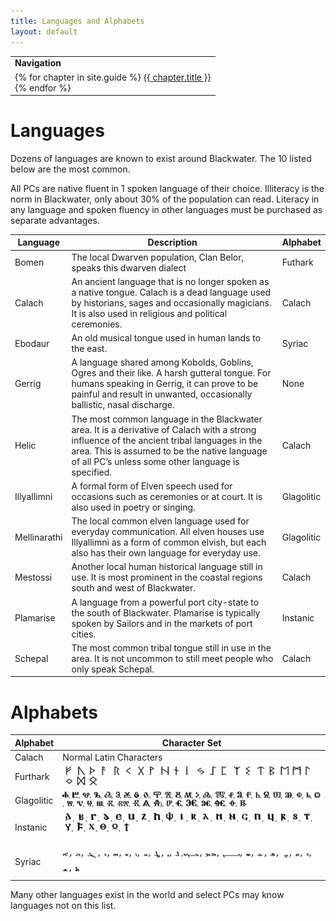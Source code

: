 ```yaml
---
title: Languages and Alphabets
layout: default
---
```

<table>
  <tr><td><b>Navigation</b></td></tr>
  <tr><td>
{% for chapter in site.guide %}
  <a href="{{ chapter.url | relative_url }}">{{ chapter.title }}</a><br>
{% endfor %}  
    </td></tr></table>  

# Languages  

Dozens of languages are known to exist around Blackwater.  The 10 listed below are the most common.  

All PCs are native fluent in 1 spoken language of their choice.  Illiteracy is the norm in Blackwater, only about 30% of the population can read.  Literacy in any language and spoken fluency in other languages must be purchased as separate advantages.   

|Language|Description|Alphabet|
|---|---|---|
|Bomen|The local Dwarven population, Clan Belor, speaks this dwarven dialect|Futhark|
|Calach|An ancient language that is no longer spoken as a native tongue. Calach is a dead language used by historians, sages and occasionally magicians. It is also used in religious and political ceremonies.|Calach|
|Ebodaur|An old musical tongue used in human lands to the east.|Syriac|
|Gerrig|A language shared among Kobolds, Goblins, Ogres and their like. A harsh gutteral tongue.  For humans speaking in Gerrig, it can prove to be painful and result in unwanted, occasionally ballistic, nasal discharge.|None|
|Helic|The most common language in the Blackwater area.  It is a derivative of Calach with a strong influence of the ancient tribal languages in the area.  This is assumed to be the native language of all PC’s unless some other language is specified.|Calach|
|Illyallimni|A formal form of Elven speech used for occasions such as ceremonies or at court. It is also used in poetry or singing.|Glagolitic|
|Mellinarathi|The local common elven language used for everyday communication. All elven houses use Illyallimni as a form of common elvish, but each also has their own language for everyday use.|Glagolitic|
|Mestossi|Another local human historical language still in use. It is most prominent in the coastal regions south and west of Blackwater.|Calach|
|Plamarise|A language from a powerful port city-state to the south of Blackwater. Plamarise is typically spoken by Sailors and in the markets of port cities.|Instanic|
|Schepal|The most common tribal tongue still in use in the area. It is not uncommon to still meet people who only speak Schepal.|Calach|  


# Alphabets  

|Alphabet  |Character Set                       |
|----------|------------------------------------|
|Calach    |Normal Latin Characters             |
|Furthark  |<img src="../images/Futhark.png">   |
|Glagolitic|<img src="../images/Glagolitic.png">|
|Instanic  |<img src="../images/Instanic.png">  |
|Syriac    |<img src="../images/Syriac.png">    |

Many other languages exist in the world and select PCs may know languages not on this list.


